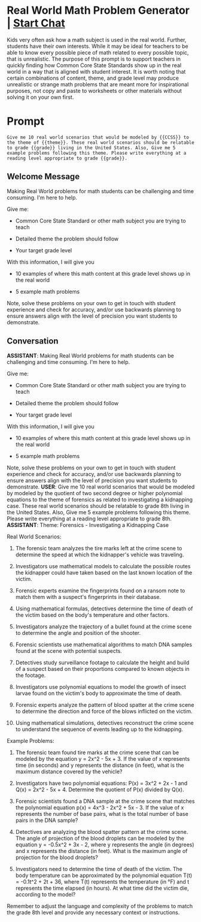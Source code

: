

# Real World Math Problem Generator | [Start Chat](https://gptcall.net/chat.html?data=%7B%22contact%22%3A%7B%22id%22%3A%22QzT44ZEwFTT_EP0PdLOQy%22%2C%22flow%22%3Atrue%7D%7D)
Kids very often ask how a math subject is used in the real world. Further, students have their own interests. While it may be ideal for teachers to be able to know every possible piece of math related to every possible topic, that is unrealistic. The purpose of this prompt is to support teachers in quickly finding how Common Core State Standards show up in the real world in a way that is aligned with student interest. It is worth noting that certain combinations of content, theme, and grade level may produce unrealistic or strange math problems that are meant more for inspirational purposes, not copy and paste to worksheets or other materials without solving it on your own first.

# Prompt

```
Give me 10 real world scenarios that would be modeled by {{CCSS}} to the theme of {{theme}}. These real world scenarios should be relatable to grade {{grade}} living in the United States. Also, Give me 5 example problems following this theme. Please write everything at a reading level appropriate to grade {{grade}}.
```

## Welcome Message
Making Real World problems for math students can be challenging and time  consuming. I'm here to help.



Give me:

* Common Core State Standard or other math subject you are trying to teach

* Detailed theme the problem should follow

* Your target grade level



With this information, I will give you 

* 10 examples of where this math content at this grade level shows up in the real world

* 5 example math problems



Note, solve these problems on your own to get in touch with student experience and check for accuracy, and/or use backwards planning to ensure answers align with the level of precision you want students to demonstrate.

## Conversation

**ASSISTANT**: Making Real World problems for math students can be challenging and time  consuming. I'm here to help.



Give me:

* Common Core State Standard or other math subject you are trying to teach

* Detailed theme the problem should follow

* Your target grade level



With this information, I will give you 

* 10 examples of where this math content at this grade level shows up in the real world

* 5 example math problems



Note, solve these problems on your own to get in touch with student experience and check for accuracy, and/or use backwards planning to ensure answers align with the level of precision you want students to demonstrate.
**USER**: Give me 10 real world scenarios that would be modeled by modeled by the quotient of two second degree or higher polynomial equations to the theme of forensics as related to investigating a kidnapping case. These real world scenarios should be relatable to grade 8th living in the United States. Also, Give me 5 example problems following this theme. Please write everything at a reading level appropriate to grade 8th.
**ASSISTANT**: Theme: Forensics - Investigating a Kidnapping Case



Real World Scenarios:

1. The forensic team analyzes the tire marks left at the crime scene to determine the speed at which the kidnapper's vehicle was traveling.

2. Investigators use mathematical models to calculate the possible routes the kidnapper could have taken based on the last known location of the victim.

3. Forensic experts examine the fingerprints found on a ransom note to match them with a suspect's fingerprints in their database.

4. Using mathematical formulas, detectives determine the time of death of the victim based on the body's temperature and other factors.

5. Investigators analyze the trajectory of a bullet found at the crime scene to determine the angle and position of the shooter.

6. Forensic scientists use mathematical algorithms to match DNA samples found at the scene with potential suspects.

7. Detectives study surveillance footage to calculate the height and build of a suspect based on their proportions compared to known objects in the footage.

8. Investigators use polynomial equations to model the growth of insect larvae found on the victim's body to approximate the time of death.

9. Forensic experts analyze the pattern of blood spatter at the crime scene to determine the direction and force of the blows inflicted on the victim.

10. Using mathematical simulations, detectives reconstruct the crime scene to understand the sequence of events leading up to the kidnapping.



Example Problems:

1. The forensic team found tire marks at the crime scene that can be modeled by the equation y = 2x^2 - 5x + 3. If the value of x represents time (in seconds) and y represents the distance (in feet), what is the maximum distance covered by the vehicle?

2. Investigators have two polynomial equations: P(x) = 3x^2 + 2x - 1 and Q(x) = 2x^2 - 5x + 4. Determine the quotient of P(x) divided by Q(x).

3. Forensic scientists found a DNA sample at the crime scene that matches the polynomial equation p(x) = 4x^3 - 2x^2 + 5x - 3. If the value of x represents the number of base pairs, what is the total number of base pairs in the DNA sample?

4. Detectives are analyzing the blood spatter pattern at the crime scene. The angle of projection of the blood droplets can be modeled by the equation y = -0.5x^2 + 3x - 2, where y represents the angle (in degrees) and x represents the distance (in feet). What is the maximum angle of projection for the blood droplets?

5. Investigators need to determine the time of death of the victim. The body temperature can be approximated by the polynomial equation T(t) = -0.1t^2 + 2t + 36, where T(t) represents the temperature (in °F) and t represents the time elapsed (in hours). At what time did the victim die, according to the model?



Remember to adjust the language and complexity of the problems to match the grade 8th level and provide any necessary context or instructions.

